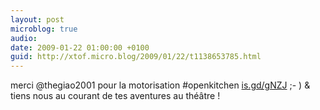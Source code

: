```yaml
---
layout: post
microblog: true
audio: 
date: 2009-01-22 01:00:00 +0100
guid: http://xtof.micro.blog/2009/01/22/t1138653785.html
---
```

merci @thegiao2001 pour la motorisation #openkitchen [is.gd/gNZJ](http://is.gd/gNZJ) ;- ) &amp; tiens nous au courant de tes aventures au théâtre !
